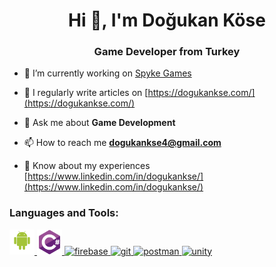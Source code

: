 <h1 align="center">Hi 👋, I'm Doğukan Köse</h1>
<h3 align="center">Game Developer from Turkey</h3>

- 🔭 I’m currently working on [Spyke Games](https://spykegames.com/)

- 📝 I regularly write articles on [https://dogukankse.com/](https://dogukankse.com/)

- 💬 Ask me about **Game Development**

- 📫 How to reach me **dogukankse4@gmail.com**

- 📄 Know about my experiences [https://www.linkedin.com/in/dogukankse/](https://www.linkedin.com/in/dogukankse/)


<h3 align="left">Languages and Tools:</h3>
<p align="left"> <a href="https://developer.android.com" target="_blank"> <img src="https://raw.githubusercontent.com/devicons/devicon/master/icons/android/android-original-wordmark.svg" alt="android" width="40" height="40"/> </a> <a href="https://www.w3schools.com/cs/" target="_blank"> <img src="https://raw.githubusercontent.com/devicons/devicon/master/icons/csharp/csharp-original.svg" alt="csharp" width="40" height="40"/> </a> <a href="https://firebase.google.com/" target="_blank"> <img src="https://www.vectorlogo.zone/logos/firebase/firebase-icon.svg" alt="firebase" width="40" height="40"/> </a> <a href="https://git-scm.com/" target="_blank"> <img src="https://www.vectorlogo.zone/logos/git-scm/git-scm-icon.svg" alt="git" width="40" height="40"/> </a> <a href="https://postman.com" target="_blank"> <img src="https://www.vectorlogo.zone/logos/getpostman/getpostman-icon.svg" alt="postman" width="40" height="40"/> </a> <a href="https://unity.com/" target="_blank"> <img src="https://www.vectorlogo.zone/logos/unity3d/unity3d-icon.svg" alt="unity" width="40" height="40"/> </a> </p>

